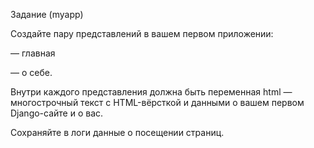 Задание (myapp)

Создайте пару представлений в вашем первом приложении:

— главная

— о себе.


Внутри каждого представления должна быть переменная html — многострочный текст с HTML-вёрсткой и данными о вашем первом Django-сайте и о вас.

Сохраняйте в логи данные о посещении страниц.
